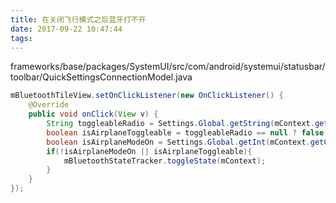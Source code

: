 ```yaml
---
title: 在关闭飞行模式之后蓝牙打不开
date: 2017-09-22 10:47:44
tags:
---
```

frameworks/base/packages/SystemUI/src/com/android/systemui/statusbar/toolbar/QuickSettingsConnectionModel.java
``` Java
mBluetoothTileView.setOnClickListener(new OnClickListener() {
    @Override
    public void onClick(View v) {
        String toggleableRadio = Settings.Global.getString(mContext.getContentResolver(),Settings.Global.AIRPLANE_MODE_TOGGLEABLE_RADIOS);
        boolean isAirplaneToggleable = toggleableRadio == null ? false : toggleableRadio.contains(Settings.Global.RADIO_BLUETOOTH);
        boolean isAirplaneModeOn = Settings.Global.getInt(mContext.getContentResolver(),Settings.Global.AIRPLANE_MODE_ON,0) == 1;
        if(!isAirplaneModeOn || isAirplaneToggleable){
            mBluetoothStateTracker.toggleState(mContext);
        }
    }
});
```